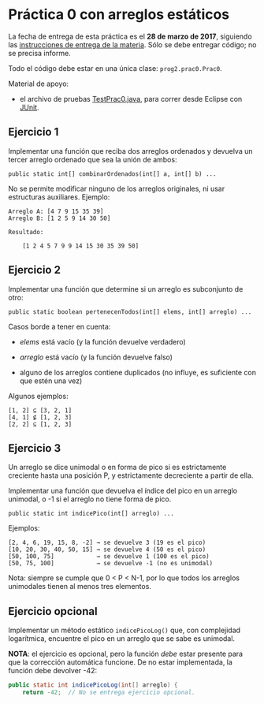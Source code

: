 # Práctica 0 con arreglos estáticos

La fecha de entrega de esta práctica es el **28 de marzo de 2017**, siguiendo las [instrucciones de entrega de la materia](entrega.md). Sólo se debe entregar código; no se precisa informe.

Todo el código debe estar en una única clase: `prog2.prac0.Prac0`.

Material de apoyo:

  - el archivo de pruebas [TestPrac0.java][test], para correr desde Eclipse con [JUnit](junit.md).

[test]: ../src/prog2/prac0/test/TestPrac0.java


## Ejercicio 1

Implementar una función que reciba dos arreglos ordenados y devuelva un tercer arreglo ordenado que sea la unión de ambos:

    public static int[] combinarOrdenados(int[] a, int[] b) ...

No se permite modificar ninguno de los arreglos originales, ni usar estructuras auxiliares. Ejemplo:

```
Arreglo A: [4 7 9 15 35 39]
Arreglo B: [1 2 5 9 14 30 50]

Resultado:

    [1 2 4 5 7 9 9 14 15 30 35 39 50]
```


## Ejercicio 2

Implementar una función que determine si un arreglo es subconjunto de otro:

	public static boolean pertenecenTodos(int[] elems, int[] arreglo) ...

Casos borde a tener en cuenta:

  - _elems_ está vacío (y la función devuelve verdadero)

  - _arreglo_ está vacío (y la función devuelve falso)

  - alguno de los arreglos contiene duplicados (no influye, es suficiente con que estén una vez)

Algunos ejemplos:

```
[1, 2] ⊆ [3, 2, 1]
[4, 1] ⊈ [1, 2, 3]
[2, 2] ⊆ [1, 2, 3]
```


## Ejercicio 3

Un arreglo se dice unimodal o en forma de pico si es estrictamente creciente hasta una posición P, y estrictamente decreciente a partir de ella.

Implementar una función que devuelva el índice del pico en un arreglo unimodal, o -1 si el arreglo no tiene forma de pico.

    public static int indicePico(int[] arreglo) ...

Ejemplos:

```
[2, 4, 6, 19, 15, 8, -2] → se devuelve 3 (19 es el pico)
[10, 20, 30, 40, 50, 15] → se devuelve 4 (50 es el pico)
[50, 100, 75]            → se devuelve 1 (100 es el pico)
[50, 75, 100]            → se devuelve -1 (no es unimodal)
```

Nota: siempre se cumple que 0 < P < N-1, por lo que todos los arreglos unimodales tienen al menos tres elementos.


## Ejercicio opcional

Implementar un método estático `indicePicoLog()` que, con complejidad logarítmica, encuentre el pico en un arreglo que se sabe es unimodal.

**NOTA**: el ejercicio es opcional, pero la función _debe_ estar presente para que la corrección automática funcione. De no estar implementada, la función debe devolver -42:

```java
public static int indicePicoLog(int[] arreglo) {
    return -42;  // No se entrega ejercicio opcional.
```
